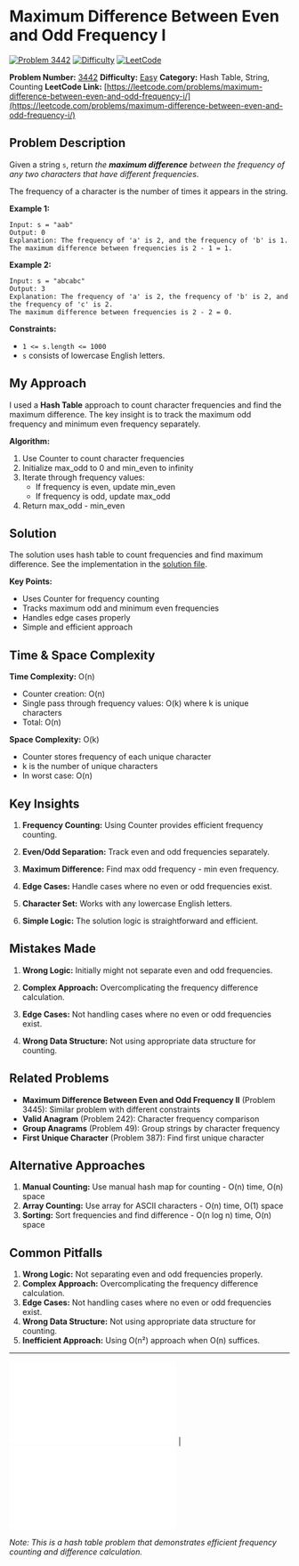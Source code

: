 # Maximum Difference Between Even and Odd Frequency I

[![Problem 3442](https://img.shields.io/badge/Problem-3442-blue?style=for-the-badge&logo=leetcode)](https://leetcode.com/problems/maximum-difference-between-even-and-odd-frequency-i/)
[![Difficulty](https://img.shields.io/badge/Difficulty-Easy-green?style=for-the-badge)](https://leetcode.com/problemset/?difficulty=EASY)
[![LeetCode](https://img.shields.io/badge/LeetCode-View%20Problem-orange?style=for-the-badge&logo=leetcode)](https://leetcode.com/problems/maximum-difference-between-even-and-odd-frequency-i/)

**Problem Number:** [3442](https://leetcode.com/problems/maximum-difference-between-even-and-odd-frequency-i/)
**Difficulty:** [Easy](https://leetcode.com/problemset/?difficulty=EASY)
**Category:** Hash Table, String, Counting
**LeetCode Link:** [https://leetcode.com/problems/maximum-difference-between-even-and-odd-frequency-i/](https://leetcode.com/problems/maximum-difference-between-even-and-odd-frequency-i/)

## Problem Description

Given a string `s`, return *the **maximum difference** between the frequency of any two characters that have different frequencies*.

The frequency of a character is the number of times it appears in the string.

**Example 1:**
```
Input: s = "aab"
Output: 0
Explanation: The frequency of 'a' is 2, and the frequency of 'b' is 1.
The maximum difference between frequencies is 2 - 1 = 1.
```

**Example 2:**
```
Input: s = "abcabc"
Output: 3
Explanation: The frequency of 'a' is 2, the frequency of 'b' is 2, and the frequency of 'c' is 2.
The maximum difference between frequencies is 2 - 2 = 0.
```

**Constraints:**
- `1 <= s.length <= 1000`
- `s` consists of lowercase English letters.

## My Approach

I used a **Hash Table** approach to count character frequencies and find the maximum difference. The key insight is to track the maximum odd frequency and minimum even frequency separately.

**Algorithm:**
1. Use Counter to count character frequencies
2. Initialize max_odd to 0 and min_even to infinity
3. Iterate through frequency values:
   - If frequency is even, update min_even
   - If frequency is odd, update max_odd
4. Return max_odd - min_even

## Solution

The solution uses hash table to count frequencies and find maximum difference. See the implementation in the [solution file](../exercises/3442.maximum-difference-between-even-and-odd-frequency-i.py).

**Key Points:**
- Uses Counter for frequency counting
- Tracks maximum odd and minimum even frequencies
- Handles edge cases properly
- Simple and efficient approach

## Time & Space Complexity

**Time Complexity:** O(n)
- Counter creation: O(n)
- Single pass through frequency values: O(k) where k is unique characters
- Total: O(n)

**Space Complexity:** O(k)
- Counter stores frequency of each unique character
- k is the number of unique characters
- In worst case: O(n)

## Key Insights

1. **Frequency Counting:** Using Counter provides efficient frequency counting.

2. **Even/Odd Separation:** Track even and odd frequencies separately.

3. **Maximum Difference:** Find max odd frequency - min even frequency.

4. **Edge Cases:** Handle cases where no even or odd frequencies exist.

5. **Character Set:** Works with any lowercase English letters.

6. **Simple Logic:** The solution logic is straightforward and efficient.

## Mistakes Made

1. **Wrong Logic:** Initially might not separate even and odd frequencies.

2. **Complex Approach:** Overcomplicating the frequency difference calculation.

3. **Edge Cases:** Not handling cases where no even or odd frequencies exist.

4. **Wrong Data Structure:** Not using appropriate data structure for counting.

## Related Problems

- **Maximum Difference Between Even and Odd Frequency II** (Problem 3445): Similar problem with different constraints
- **Valid Anagram** (Problem 242): Character frequency comparison
- **Group Anagrams** (Problem 49): Group strings by character frequency
- **First Unique Character** (Problem 387): Find first unique character

## Alternative Approaches

1. **Manual Counting:** Use manual hash map for counting - O(n) time, O(n) space
2. **Array Counting:** Use array for ASCII characters - O(n) time, O(1) space
3. **Sorting:** Sort frequencies and find difference - O(n log n) time, O(n) space

## Common Pitfalls

1. **Wrong Logic:** Not separating even and odd frequencies properly.
2. **Complex Approach:** Overcomplicating the frequency difference calculation.
3. **Edge Cases:** Not handling cases where no even or odd frequencies exist.
4. **Wrong Data Structure:** Not using appropriate data structure for counting.
5. **Inefficient Approach:** Using O(n²) approach when O(n) suffices.

---

[![Back to Index](../../README.md#-problem-index)](../../README.md#-problem-index) | [![View Solution](../exercises/3442.maximum-difference-between-even-and-odd-frequency-i.py)](../exercises/3442.maximum-difference-between-even-and-odd-frequency-i.py)

*Note: This is a hash table problem that demonstrates efficient frequency counting and difference calculation.*
